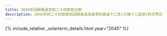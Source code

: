 ```yaml
---
title: 2045年回歸黃道宮和二十四節氣日期
description: 2045年的二十四節氣和回歸黃道為基準的黃道十二宮(又稱十二星座)的交界日期，常見於西洋占星術和星座運程
---
```

{% include_relative _solarterm_details.html year="2045" %}
